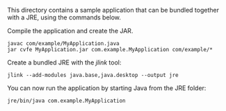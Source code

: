 This directory contains a sample application that can be bundled together with a JRE, using the commands below.

Compile the application and create the JAR.
```
javac com/example/MyApplication.java
jar cvfe MyApplication.jar com.example.MyApplication com/example/*
```

Create a bundled JRE with the *jlink* tool:
```
jlink --add-modules java.base,java.desktop --output jre
```

You can now run the application by starting Java from the JRE folder:

```
jre/bin/java com.example.MyApplication
```
